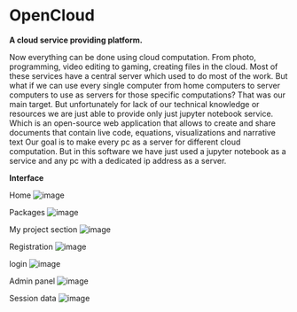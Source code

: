 # OpenCloud
**A cloud service providing platform.**

Now everything can be done using cloud computation. From photo, programming, video editing to gaming, creating files in the cloud. Most of these services have a central server which used to do most of the work. But what if we can use every single computer from home computers to server computers to use as servers for those specific computations? That was our main target. But unfortunately for lack of our technical knowledge or resources we are just able to provide only just jupyter notebook service. Which is an open-source web application that allows to create and share documents that contain live code, equations, visualizations and narrative text Our goal is to make every pc as a server for different cloud computation. But in this software we have just used a jupyter notebook as a service and any pc with a dedicated ip address as a server.


**Interface**

Home
![image](https://user-images.githubusercontent.com/78086376/221812402-cbc6caf4-e2d1-4654-8ced-604aa374b261.png)

Packages
![image](https://user-images.githubusercontent.com/78086376/221812515-a38e39a0-3244-4f54-9394-1eb854cf5236.png)

My project section
![image](https://user-images.githubusercontent.com/78086376/221812621-037c9245-61cc-4c6b-a45a-b23ddf934ff6.png)

Registration
![image](https://user-images.githubusercontent.com/78086376/221812723-4ab112a7-b985-4632-8a8d-b226306a68e9.png)

login
![image](https://user-images.githubusercontent.com/78086376/221812782-24341205-854f-435f-bd0a-8d301d5bf268.png)

Admin panel
![image](https://user-images.githubusercontent.com/78086376/221812901-9f4c07dc-e25b-44d9-bb27-cca5bfe0b87f.png)


Session data
![image](https://user-images.githubusercontent.com/78086376/221812974-7aa6cdbb-a4a9-4b2b-824b-222cfa03c0ae.png)
